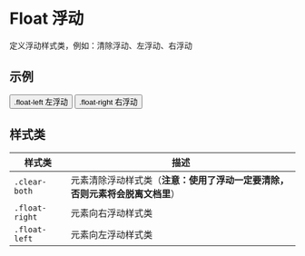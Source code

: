 # Float 浮动

定义浮动样式类，例如：清除浮动、左浮动、右浮动

## 示例

<output data-lang="示例">
<div class="clear-both">
  <button class="float-left">.float-left 左浮动</button>
  <button class="float-right">.float-right 右浮动</button>
</div>
</output>

## 样式类

| 样式类         | 描述                                                                         |
| -------------- | ---------------------------------------------------------------------------- |
| `.clear-both`  | 元素清除浮动样式类（**注意：使用了浮动一定要清除，否则元素将会脱离文档里**） |
| `.float-right` | 元素向右浮动样式类                                                           |
| `.float-left`  | 元素向左浮动样式类                                                           |
